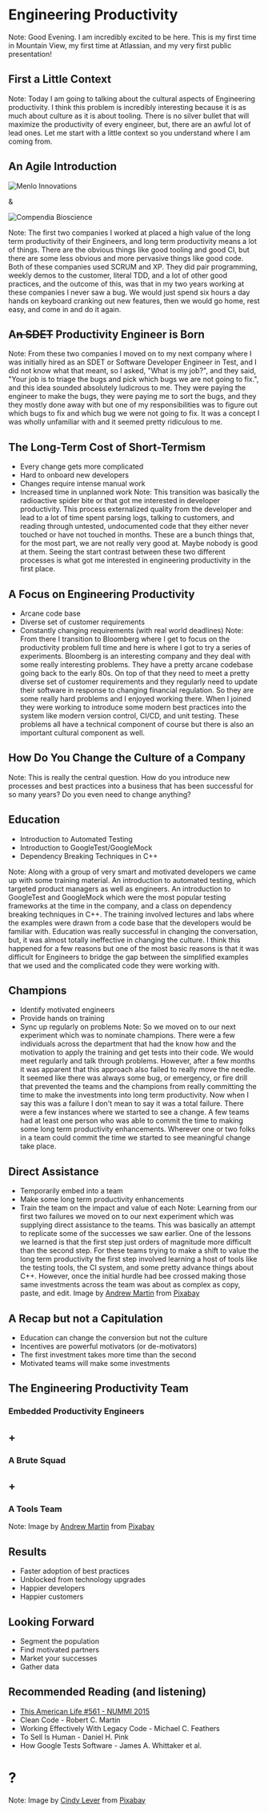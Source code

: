 #  Engineering Productivity
<!-- .slide: data-background="images/light-bulb-1246043_1920.jpg" -->
Note: Good Evening. I am incredibly excited to be here. This is my first time in Mountain View, my
first time at Atlassian, and my very first public presentation!


## First a Little Context
<!-- .slide: data-background="images/self.png" -->
Note: Today I am going to talking about the cultural aspects of Engineering productivity. I think
this problem is incredibly interesting because it is as much about culture as it is about tooling.
There is no silver bullet that will maximize the productivity of every engineer, but, there are an
awful lot of lead ones. Let me start with a little context so you understand where I am coming from.


## An Agile Introduction
![Menlo Innovations](images/menlo_logo.png)

& <!-- .element style="font-size: 60px" -->

![Compendia Bioscience](images/compendia_logo.jpeg) <!-- .element style="width: 28%" -->

Note:  The first two companies I worked at placed a high value of the long term productivity of
their Engineers, and long term productivity means a lot of things. There are the obvious things like
good tooling and good CI, but there are some less obvious and more pervasive things like good code.
Both of these companies used SCRUM and XP. They did pair programming, weekly demos to the customer,
literal TDD, and a lot of other good practices, and the outcome of this, was that in my two years
working at these companies I never saw a bug. We would just spend six hours a day hands on keyboard
cranking out new features, then we would go home, rest easy, and come in and do it again.


## A~~n SDET~~ Productivity Engineer is Born

Note: From these two companies I moved on to my next company where I was initially hired as an SDET
or Software Developer Engineer in Test, and I did not know what that meant, so I asked, "What is my
job?", and they said, "Your job is to triage the bugs and pick which bugs we are not going to fix.",
and this idea sounded absolutely ludicrous to me. They were paying the engineer to make the bugs,
they were paying me to sort the bugs, and they they mostly done away with but one of my
responsibilities was to figure out which bugs to fix and which bug we were not going to fix. It was
a concept I was wholly unfamiliar with and it seemed pretty ridiculous to me.


## The Long-Term Cost of Short-Termism
<!-- .slide: class="contrast-bg" data-background="images/hard_for_devs.png" -->
* Every change gets more complicated
* Hard to onboard new developers
* Changes require intense manual work
* Increased time in unplanned work
Note: This transition was basically the radioactive spider bite or that got me interested in
developer productivity. This process externalized quality from the developer and lead to a lot of
time spent parsing logs, talking to customers, and reading through untested, undocumented code that
they either never touched or have not touched in months. These are a bunch things that, for the most
part, we are not really very good at. Maybe nobody is good at them. Seeing the start contrast
between these two different processes is what got me interested in engineering productivity in the
first place. 


## A Focus on Engineering Productivity
<!-- .slide: class="contrast-bg" data-background="images/Bloombergadvanced8.gif" data-state="blur"-->
* Arcane code base
* Diverse set of customer requirements
* Constantly changing requirements (with real world deadlines)
Note: From there I transition to Bloomberg where I get to focus on the productivity problem full
time and here is where I got to  try a series of experiments. Bloomberg is an interesting company
and they deal with some really interesting problems. They have a pretty arcane codebase going back
to the early 80s. On top of that they need to meet a pretty diverse set of customer requirements and
they regularly need to update their software in response to changing financial regulation. So they
are some really hard problems and I enjoyed working there. When I joined they were working to
introduce some modern best practices into the system like modern version control, CI/CD, and unit
testing. These problems all have a technical component of course but there is also an important
cultural component as well.


## How Do You Change the Culture of a Company
<!-- .slide: data-background="images/dandelion-2817950_1920.jpg" -->

Note: This is really the central question. How do you introduce new processes and best practices
into a business that has been successful for so many years? Do you even need to change anything?


## Education
<!-- .slide: data-background="images/board-1848724_1920.jpg" -->
* Introduction to Automated Testing
* Introduction to GoogleTest/GoogleMock
* Dependency Breaking Techniques in C++

Note: Along with a group of very smart and motivated developers we came up with some training
material. An introduction to automated testing, which targeted product managers as well as
engineers. An introduction to GoogleTest and GoogleMock which were the most popular testing
frameworks at the time in the company, and a class on dependency breaking techniques in C++. The
training involved lectures and labs where the examples were drawn from a code base that the
developers would be familiar with. Education was really successful in changing the conversation,
but, it was almost totally ineffective in changing the culture. I think this happened for a few
reasons but one of the most basic reasons is that it was difficult for Engineers to bridge the gap
between the simplified examples that we used and the complicated code they were working with.


## Champions
<!-- .slide: data-background="images/chess-1483735_1920.jpg" -->
* Identify motivated engineers
* Provide hands on training
* Sync up regularly on problems
Note: So we moved on to our next experiment which was to nominate champions. There were a few
individuals across the department that had the know how and the motivation to apply the training and
get tests into their code. We would meet regularly and talk through problems. However, after a few
months it was apparent that this approach also failed to really move the needle. It seemed like
there was always some bug, or emergency, or fire drill that prevented the teams and the champions
from really committing the time to make the investments into long term productivity. Now when I say
this was a failure I don't mean to say it was a total failure. There were a few instances where we
started to see a change. A few teams had at least one person who was able to commit the time to
making some long term productivity enhancements. Wherever one or two folks in a team could commit
the time we started to see meaningful change take place. 


## Direct Assistance
<!-- .slide: class="contrast-bg" data-background="images/stormtrooper-2296199_1920.jpg" -->
* Temporarily embed into a team
* Make some long term productivity enhancements
* Train the team on the impact and value of each
Note: Learning from our first two failures we moved on to our next experiment which was supplying
direct assistance to the teams. This was basically an attempt to replicate some of the successes we
saw earlier. One of the lessons we learned is that the first step just orders of magnitude more
difficult than the second step. For these teams trying to make a shift to value the long term
productivity the first step involved learning a host of tools like the testing tools, the CI system,
and some pretty advance things about C++. However, once the initial hurdle had bee crossed making
those same investments across the team was about as complex as copy, paste, and edit.
Image by <a href="https://pixabay.com/users/aitoff-388338/?utm_source=link-attribution&amp;utm_medium=referral&amp;utm_campaign=image&amp;utm_content=2296199">Andrew Martin</a> from <a href="https://pixabay.com/?utm_source=link-attribution&amp;utm_medium=referral&amp;utm_campaign=image&amp;utm_content=2296199">Pixabay</a>


## A Recap but not a Capitulation

* Education can change the conversion but not the culture
* Incentives are powerful motivators (or de-motivators)
* The first investment takes more time than the second
* Motivated teams will make some investments


## The Engineering Productivity Team
<!-- .slide: class="contrast-bg" data-background="images/stormtrooper-2899993_1920.jpg" -->
### Embedded Productivity Engineers

## +

### A Brute Squad

## + 

### A Tools Team
Note: Image by <a href="https://pixabay.com/users/aitoff-388338/?utm_source=link-attribution&amp;utm_medium=referral&amp;utm_campaign=image&amp;utm_content=2899993">Andrew Martin</a> from <a href="https://pixabay.com/?utm_source=link-attribution&amp;utm_medium=referral&amp;utm_campaign=image&amp;utm_content=2899993">Pixabay</a>


## Results
* Faster adoption of best practices
* Unblocked from technology upgrades
* Happier developers
* Happier customers


## Looking Forward
<!-- .slide: class="contrast-bg" data-background="images/lemon-3976559_1920.jpg" -->
* Segment the population
* Find motivated partners
* Market your successes
* Gather data


## Recommended Reading (and listening)
<!-- .slide: class="contrast-bg" data-background="images/books-1655783_1280.jpg" -->
* [This American Life #561 - NUMMI 2015](https://www.thisamericanlife.org/561/nummi-2015)
* Clean Code - Robert C. Martin
* Working Effectively With Legacy Code - Michael C. Feathers
* To Sell Is Human - Daniel H. Pink
* How Google Tests Software - James A. Whittaker et al.


# ?
<!-- .slide: data-background="images/sunset-1373171_1920.jpg" -->
Note: Image by <a href="https://pixabay.com/users/Cleverpix-2508959/?utm_source=link-attribution&amp;utm_medium=referral&amp;utm_campaign=image&amp;utm_content=1373171">Cindy Lever</a> from <a href="https://pixabay.com/?utm_source=link-attribution&amp;utm_medium=referral&amp;utm_campaign=image&amp;utm_content=1373171">Pixabay</a>
